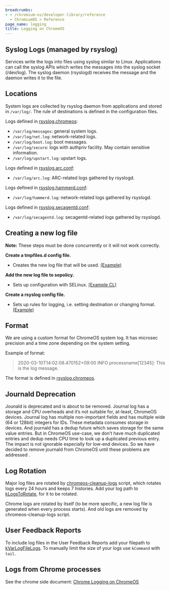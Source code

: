 ```yaml
---
breadcrumbs:
- - /chromium-os/developer-library/reference
  - ChromiumOS > Reference
page_name: logging
title: Logging on ChromeOS
---
```


## Syslog Logs (managed by rsyslog)

Services write the logs into files using syslog similar to Linux. Applications can call the syslog APIs which writes the messages into the syslog socket (/dev/log). The syslog daemon (rsyslogd) receives the message and the daemon writes it to the file.

## Locations

System logs are collected by rsyslog daemon from applications and stored in `/var/log/`. The rule of destinations is defined in the configuration files.

Logs defined in [rsyslog.chromeos](https://chromium.googlesource.com/chromiumos/platform2/+/HEAD/init/rsyslog.chromeos):

* `/var/log/messages`: general system logs.
* `/var/log/net.log`: network-related logs.
* `/var/log/boot.log`: boot messages.
* `/var/log/secure`: logs with authpriv facility. May contain sensitive information.
* `/var/log/upstart.log`: upstart logs.

Logs defined in [rsyslog.arc.conf](https://chromium.googlesource.com/chromiumos/platform2/+/HEAD/arc/scripts/rsyslog.arc.conf):

* `/var/log/arc.log`: ARC-related logs gathered by rsyslogd.

Logs defined in [rsyslog.hammerd.conf](https://chromium.googlesource.com/chromiumos/platform2/+/HEAD/hammerd/rsyslog/rsyslog.hammerd.conf):

* `/var/log/hammerd.log`: network-related logs gathered by rsyslogd.

Logs defined in [rsyslog.secagentd.conf](https://chromium.googlesource.com/chromiumos/platform2/+/HEAD/secagentd/rsyslog/rsyslog.secagentd.conf):

* `/var/log/secagentd.log`: secagentd-related logs gathered by rsyslogd.

## Creating a new log file

**Note:** These steps must be done concurrently or it will not work correctly.

**Create a tmpfiles.d config file.**
* Creates the new log file that will be used. [(Example)](https://chromium.googlesource.com/chromiumos/platform2/+/HEAD/secagentd/tmpfiles.d/secagentd.conf)

**Add the new log file to sepolicy.**
* Sets up configuration with SELinux. [(Example CL)](https://chromium-review.googlesource.com/c/chromiumos/platform2/+/4136753)

**Create a rsyslog config file.**
* Sets up rules for logging, i.e. setting destination or changing format. [(Example)](https://chromium.googlesource.com/chromiumos/platform2/+/HEAD/secagentd/rsyslog/rsyslog.secagentd.conf)

## Format

We are using a custom format for ChromeOS system log. It has microsec precision and a time zone depending on the system setting.

Example of format:

> 2020-03-10T14:02:08.470152+09:00 INFO processname[12345]: This is the log message.

The format is defined in [rsyslog.chromeos](https://chromium.googlesource.com/chromiumos/platform2/+/HEAD/init/rsyslog.chromeos).

## Journald Deprecation

Jounald is deprecated and is about to be removed. Journal log has a storage and CPU overheads and it’s not suitable for, at-least, ChromeOS devices. Journal log has multiple non-important fields and has multiple wide (64 or 128bit) integers for IDs. These metadata consumes storage in devices. And journald has a dedup future which saves storage for the same value entries. But in ChromeOS use-case, we don’t have much duplicated entries and dedup needs CPU time to look up a duplicated previous entry. The impact is not ignorable especially for low-end devices. So we have decided to remove journald from ChromeOS until these problems are addressed .


## Log Rotation

Major log files are rotated by [chromeos-cleanup-logs](https://chromium.googlesource.com/chromiumos/platform2/+/HEAD/init/chromeos-cleanup-logs) script, which rotates logs every 24 hours and keeps 7 histories. Add your log path to [kLogsToRotate](https://chromium.googlesource.com/chromiumos/platform2/+/HEAD/croslog/constants.h), for it to be rotated.

Chrome logs are rotated by itself (to be more specific, a new log file is generated when every process starts). And old logs are removed by chromeos-cleanup-logs script.

## User Feedback Reports

To include log files in the User Feedback Reports add your filepath to [kVarLogFileLogs](https://chromium.googlesource.com/chromiumos/platform2/+/HEAD/debugd/src/log_tool.cc). To manually limit the size of your logs use `kCommand` with `tail`.

## Logs from Chrome processes

See the chrome side document: [Chrome Logging on ChromeOS](https://chromium.googlesource.com/chromium/src/+/HEAD/docs/chrome_os_logging.md)

